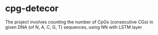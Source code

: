# cpg-detecor
The project involves counting the number of CpGs (consecutive CGs) in given DNA (of N, A, C, G, T) sequences, using NN with LSTM layer
